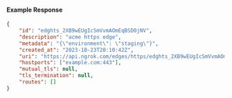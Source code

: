 <!-- Code generated for API Clients. DO NOT EDIT. -->

#### Example Response

```json
{
	"id": "edghts_2XB9wEUgIcSmVvmAOmEqBSD0jNV",
	"description": "acme https edge",
	"metadata": "{\"environment\": \"staging\"}",
	"created_at": "2023-10-23T20:10:42Z",
	"uri": "https://api.ngrok.com/edges/https/edghts_2XB9wEUgIcSmVvmAOmEqBSD0jNV",
	"hostports": ["example.com:443"],
	"mutual_tls": null,
	"tls_termination": null,
	"routes": []
}
```
